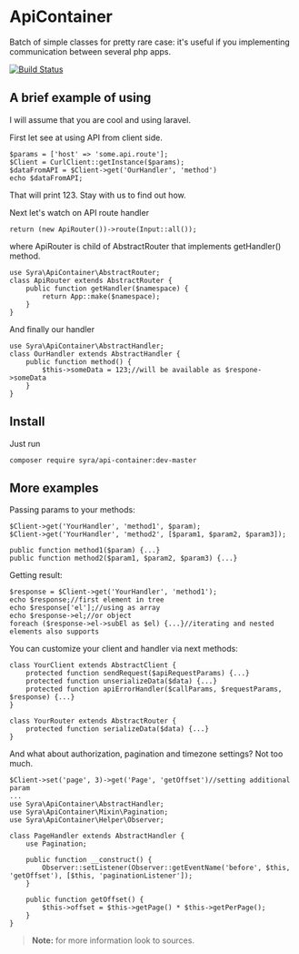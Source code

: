 ApiContainer
============

Batch of simple classes for pretty rare case: it's useful if you implementing communication between several php apps.

[![Build Status](https://travis-ci.org/Syra/api-container.svg?branch=master)](https://travis-ci.org/Syra/api-container)

A brief example of using
---------
I will assume that you are cool and using laravel.

First let see at using API from client side.
```
$params = ['host' => 'some.api.route'];
$Client = CurlClient::getInstance($params);
$dataFromAPI = $Client->get('OurHandler', 'method')
echo $dataFromAPI;
```
That will print 123. Stay with us to find out how.

Next let's watch on API route handler
```
return (new ApiRouter())->route(Input::all());
```
where ApiRouter is child of AbstractRouter that implements getHandler() method.
```
use Syra\ApiContainer\AbstractRouter;
class ApiRouter extends AbstractRouter {
	public function getHandler($namespace) {
		return App::make($namespace);
	}
}
```
And finally our handler
```
use Syra\ApiContainer\AbstractHandler;
class OurHandler extends AbstractHandler {
	public function method() {
		$this->someData = 123;//will be available as $respone->someData
	}
}
```

Install
------
Just run
```
composer require syra/api-container:dev-master
```

More examples
------
Passing params to your methods:
```
$Client->get('YourHandler', 'method1', $param);
$Client->get('YourHandler', 'method2', [$param1, $param2, $param3]);
```
```
public function method1($param) {...}
public function method2($param1, $param2, $param3) {...}
```
Getting result:
```
$response = $Client->get('YourHandler', 'method1');
echo $response;//first element in tree
echo $response['el'];//using as array
echo $response->el;//or object
foreach ($response->el->subEl as $el) {...}//iterating and nested elements also supports
```
You can customize your client and handler via next methods:
```
class YourClient extends AbstractClient {
	protected function sendRequest($apiRequestParams) {...}
	protected function unserializeData($data) {...}
	protected function apiErrorHandler($callParams, $requestParams, $response) {...}
}

class YourRouter extends AbstractRouter {
	protected function serializeData($data) {...}
}
```
And what about authorization, pagination and timezone settings? Not too much.
```
$Client->set('page', 3)->get('Page', 'getOffset')//setting additional param
...
use Syra\ApiContainer\AbstractHandler;
use Syra\ApiContainer\Mixin\Pagination;
use Syra\ApiContainer\Helper\Observer;

class PageHandler extends AbstractHandler {
	use Pagination;

	public function __construct() {
		Observer::setListener(Observer::getEventName('before', $this, 'getOffset'), [$this, 'paginationListener']);
	}

	public function getOffset() {
		$this->offset = $this->getPage() * $this->getPerPage();
	}
}
```
>**Note:** for more information look to sources. 